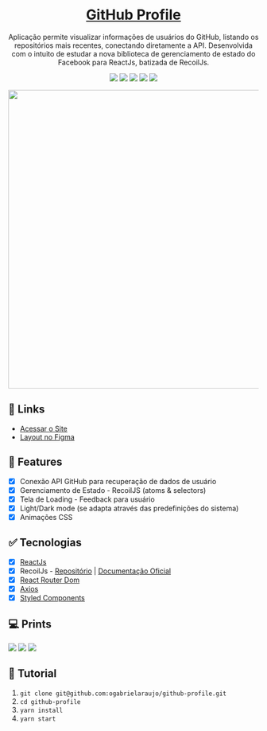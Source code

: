 <h1 align="center">
  <br>
  <a href="https://profile-github.netlify.app/">GitHub Profile</a>
</h1>

<p align="center">
  Aplicação permite visualizar informações de usuários do GitHub, listando os repositórios mais recentes, conectando diretamente a API. Desenvolvida com o intuito de estudar a nova biblioteca de gerenciamento de estado do Facebook para ReactJs, batizada de RecoilJs.
</p>

<p align="center">

<img src="https://img.shields.io/github/package-json/v/ogabrielaraujo/github-profile">

<img src="https://img.shields.io/github/languages/code-size/ogabrielaraujo/github-profile">

<img src="https://img.shields.io/netlify/b62d5030-dcea-4c34-a180-53262af77971">

<img src="https://img.shields.io/github/release-date/ogabrielaraujo/github-profile">

<img src="https://img.shields.io/github/license/ogabrielaraujo/github-profile">

</p>

<p align="center">
  <a href="https://profile-github.netlify.app/">
    <img src="https://i.imgur.com/RZQpw7H.png" width="600" />
  </a>
</p>

## :link: Links

- [Acessar o Site](https://profile-github.netlify.app/)
- [Layout no Figma](https://www.figma.com/file/kYfupXj3HlC3jyfB6DWQ8W/GitHub-Profile?node-id=0%3A1)

## :dart: Features

- [x] Conexão API GitHub para recuperação de dados de usuário
- [x] Gerenciamento de Estado - RecoilJS (atoms & selectors)
- [x] Tela de Loading - Feedback para usuário
- [x] Light/Dark mode (se adapta através das predefinições do sistema)
- [x] Animações CSS

## :white_check_mark: Tecnologias

- [x] [ReactJs](https://pt-br.reactjs.org/)
- [x] RecoilJs - [Repositório](https://github.com/facebookexperimental/Recoil) | [Documentação Oficial](https://recoiljs.org/)
- [x] [React Router Dom](https://www.npmjs.com/package/react-router-dom)
- [x] [Axios](https://github.com/axios/axios)
- [x] [Styled Components](https://styled-components.com/)

## :computer: Prints

<img src="https://i.imgur.com/RZQpw7H.png" />

<img src="https://i.imgur.com/InRQxdy.png" />

<img src="https://i.imgur.com/MoJs1kR.png" />

## :construction: Tutorial

1. `git clone git@github.com:ogabrielaraujo/github-profile.git`
2. `cd github-profile`
3. `yarn install`
4. `yarn start`
